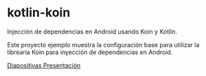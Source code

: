 # kotlin-koin
Injección de dependencias en Android usando Koin y Kotlin.

Este proyecto ejemplo muestra la configuración base para utilizar la librearía Koin para inyección de dependencias en Android.

[Diapositivas Presentación](https://docs.google.com/presentation/d/1lEXWkZDvHV69r37GYDirAxqF-bZuJO7BAp1ePnBac9o/edit?usp=sharing)

